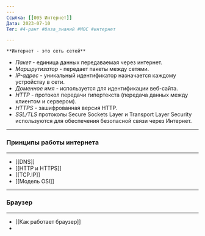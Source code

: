 ```yaml
---
---
Ссылка: [[005 Интернет]]
Дата: 2023-07-10
Тег: #4-ранг #база_знаний #МОС #интернет

---
```

	**Интернет - это сеть сетей**

- *Пакет* - единица данных передаваемая через интернет.
- *Маршрутизатор* - передает пакеты между сетями.
- *IP-адрес* - уникальный идентификатор назначается  каждому устройству в сети.
- *Доменное имя* - используется для идентификации веб-сайта.
- *HTTP* - протокол передачи гипертекста (передача данных между клиентом и сервером).
- *HTTPS* - зашифрованная версия HTTP.
- *SSL/TLS* протоколы Secure Sockets Layer и Transport Layer Security используются для обеспечения безопасной связи через Интернет.
---
### Принципы работы интернета
---
- [[DNS]]
- [[HTTP и HTTPS]]
- [[TCP.IP]]
- [[Модель OSI]]

---
### Браузер
---
- [[Как работает браузер]]
- 


